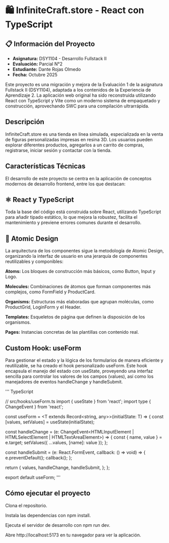 # 🛍️ InfiniteCraft.store - React con TypeScript

## 📋 Información del Proyecto
- **Asignatura:** DSY1104 - Desarrollo Fullstack II
- **Evaluación:** Parcial N°2
- **Estudiante:** Dante Rojas Olmedo
- **Fecha:** Octubre 2025

Este proyecto es una migración y mejora de la Evaluación 1 de la asignatura Fullstack II (DSY1104), adaptada a los contenidos de la Experiencia de Aprendizaje 2. La aplicación web original ha sido reconstruida utilizando React con TypeScript y Vite como un moderno sistema de empaquetado y construcción, aprovechando SWC para una compilación ultrarrápida.

## Descripción 

InfiniteCraft.store es una tienda en línea simulada, especializada en la venta de figuras personalizadas impresas en resina 3D. Los usuarios pueden explorar diferentes productos, agregarlos a un carrito de compras, registrarse, iniciar sesión y contactar con la tienda.

## Características Técnicas
El desarrollo de este proyecto se centra en la aplicación de conceptos modernos de desarrollo frontend, entre los que destacan:

## ⚛️ React y TypeScript
Toda la base del código está construida sobre React, utilizando TypeScript para añadir tipado estático, lo que mejora la robustez, facilita el mantenimiento y previene errores comunes durante el desarrollo.

## 🔬 Atomic Design
La arquitectura de los componentes sigue la metodología de Atomic Design, organizando la interfaz de usuario en una jerarquía de componentes reutilizables y componibles:

**Atoms:** Los bloques de construcción más básicos, como Button, Input y Logo.

**Molecules:** Combinaciones de átomos que forman componentes más complejos, como FormField y ProductCard.

**Organisms:** Estructuras más elaboradas que agrupan moléculas, como ProductGrid, LoginForm y el Header.

**Templates:** Esqueletos de página que definen la disposición de los organismos.

**Pages:** Instancias concretas de las plantillas con contenido real.

## Custom Hook: useForm
Para gestionar el estado y la lógica de los formularios de manera eficiente y reutilizable, se ha creado el hook personalizado useForm. Este hook encapsula el manejo del estado con useState, proveyendo una interfaz sencilla para controlar los valores de los campos (values), así como los manejadores de eventos handleChange y handleSubmit.

'''
TypeScript

// src/hooks/useForm.ts
import { useState } from 'react';
import type { ChangeEvent } from 'react';

const useForm = <T extends Record<string, any>>(initialState: T) => {
  const [values, setValues] = useState<T>(initialState);

  const handleChange = (e: ChangeEvent<HTMLInputElement | HTMLSelectElement | HTMLTextAreaElement>) => {
    const { name, value } = e.target;
    setValues({ ...values, [name]: value });
  };

  const handleSubmit = (e: React.FormEvent<HTMLFormElement>, callback: () => void) => {
    e.preventDefault();
    callback();
  };

  return {
    values,
    handleChange,
    handleSubmit,
  };
};

export default useForm;
'''
## Cómo ejecutar el proyecto

Clona el repositorio.

Instala las dependencias con npm install.

Ejecuta el servidor de desarrollo con npm run dev.

Abre http://localhost:5173 en tu navegador para ver la aplicación.